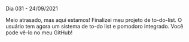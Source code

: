 Dia 031 - 24/09/2021

Meio atrasado, mas aqui estamos! Finalizei meu projeto de to-do-list. O usuário tem agora um sistema de to-do list e pomodoro integrado. Você pode vê-lo no meu GitHub!
